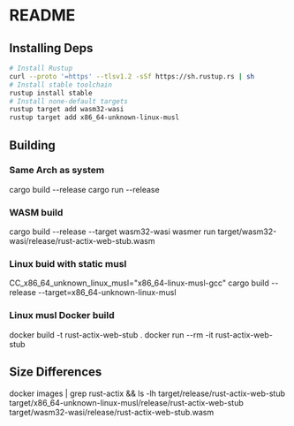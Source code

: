 # README

## Installing Deps

```bash
# Install Rustup
curl --proto '=https' --tlsv1.2 -sSf https://sh.rustup.rs | sh
# Install stable toolchain
rustup install stable
# Install none-default targets
rustup target add wasm32-wasi
rustup target add x86_64-unknown-linux-musl
```

## Building

### Same Arch as system

cargo build --release
cargo run --release

### WASM build

cargo build --release --target wasm32-wasi
wasmer run target/wasm32-wasi/release/rust-actix-web-stub.wasm

### Linux buid with static musl

CC_x86_64_unknown_linux_musl="x86_64-linux-musl-gcc" cargo build --release --target=x86_64-unknown-linux-musl

### Linux musl Docker build

docker build -t rust-actix-web-stub .
docker run --rm -it rust-actix-web-stub

## Size Differences

docker images | grep rust-actix && ls -lh target/release/rust-actix-web-stub target/x86_64-unknown-linux-musl/release/rust-actix-web-stub target/wasm32-wasi/release/rust-actix-web-stub.wasm
